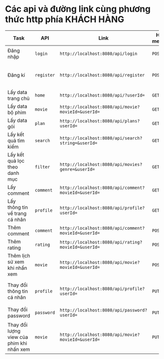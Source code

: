 # Các api và đường link cùng phương thức http phía KHÁCH HÀNG
|Task             | API             | Link                                 | Http method | Request Body|
|-----------------|-----------------|--------------------------------------|-------------|-------------|
| Đăng nhập | `login` | `http://localhost:8080/api/login` | `POST` | `JSON{"username": "?", "password": "?"}` |
| Đăng kí | `register` | `http://localhost:8080/api/register` | `POST` | `JSON{"username": "?", "firstName": "?", "lastName": "?", "email": "?", "password": "?"}` |
| Lấy data trang chủ | `home` | `http://localhost:8080/api/?userId=` | `GET` |  |
| Lấy data bộ phim | `movie` | `http://localhost:8080/api/movie?movieId=&userId=` | `GET` |  |
| Lấy data gói| `plan` | `http://localhost:8080/api/plans?userId=` | `GET` |  |
| Lấy kết quả tìm kiếm| `search` | `http://localhost:8080/api/search?string=&userId=` | `GET` |  |
| Lấy kết quả lọc theo danh mục | `filter` | `http://localhost:8080/api/movies?genre=&userId=` | `GET` |  |
| Lấy comment | `comment` | `http://localhost:8080/api/comment?movieId=&userId=` | `GET` |||
| Lấy thông tin về trang cá nhân | `profile` | `http://localhost:8080/api/profile?userId=` | `GET` |  |
| Thêm comment | `comment` | `http://localhost:8080/api/comment?movieId=&userId=` | `POST` | `JSON{"cmtText": "?"}`||
| Thêm rating | `rating` | `http://localhost:8080/api/rating?movieId=&userId=` | `POST` | `JSON{"rating": ?}`||
| Thêm lịch sử xem khi nhấn xem | `movie` | `http://localhost:8080/api/movie?movieId=&userId=` | `POST` |  |
| Thay đổi thông tin cá nhân | `profile` | `http://localhost:8080/api/profile?userId=` | `PUT` | `JSON{"firstName": "?", "lastName": "?", "email": "?"} - cái nào không có thì không cho vào` |
| Thay đổi password | `password` | `http://localhost:8080/api/password?userId=` | `PUT` | `JSON{"oldPassword": "?", "newPassword": "?"}` |
| Thay đổi lượng view của phim khi nhấn xem | `movie` | `http://localhost:8080/api/movie?movieId=&userId=` | `PUT` |  |